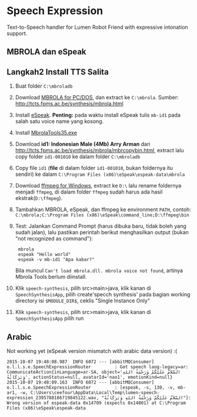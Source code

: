# Speech Expression

Text-to-Speech handler for Lumen Robot Friend with expressive intonation support.

## MBROLA dan eSpeak

## Langkah2 Install TTS Salita

1. Buat folder `C:\mbroladb`
2. Download [MBROLA for PC/DOS](http://tcts.fpms.ac.be/synthesis/mbrola/bin/pcdos/mbr301d.zip), dan extract ke `C:\mbrola`. Sumber: http://tcts.fpms.ac.be/synthesis/mbrola.html
3. Install [eSpeak](http://espeak.sourceforge.net/).
    **Penting:** pada waktu install eSpeak tulis `mb-id1` pada salah satu voice name yang kosong.
4. Install [MbrolaTools35.exe](http://www.tcts.fpms.ac.be/synthesis/mbrola/bin/pcwin/MbrolaTools35.exe)
5. Download **id1: Indonesian Male (4Mb) Arry Arman** dari http://tcts.fpms.ac.be/synthesis/mbrola/mbrcopybin.html,
    extract lalu copy folder `id1-001010`  ke dalam folder `C:\mbroladb`
6. Copy file `id1` (**file** di dalam folder `id1-001010`, bukan foldernya itu sendiri) ke dalam `C:\Program Files (x86)\eSpeak\espeak-data\mbrola`
7. Download [ffmpeg for Windows](https://ffmpeg.zeranoe.com/builds/), extract ke `D:\` lalu rename foldernya menjadi
    `ffmpeg`, di dalam folder `ffmpeg` sudah harus ada hasil ekstrak(`D:\ffmpeg`).
8. Tambahkan MBROLA, eSpeak, dan ffmpeg ke environment `PATH`, contoh:
    `C:\mbrola;C:\Program Files (x86)\eSpeak\command_line;D:\ffmpeg\bin`
9. Test: Jalankan Command Prompt (harus dibuka baru, tidak boleh yang sudah jalan), lalu pastikan perintah berikut menghasilkan output (bukan "not recognized as command"):

        mbrola
        espeak "Hello world"
        espeak -v mb-id1 "Apa kabar?"
    
    Bila muncul `Can't load mbrola.dll. mbrola voice not found`, artinya Mbrola Tools berlum diinstall.

10. Klik `speech-synthesis`, pilih src>main>java, klik kanan di `SpeechSynthesisApp`, pilih create'specch synthesis'
pada bagian working directory isi `$MODULE_DIR$`, ceklis "Single Instance Only"
11.  Klik `speech-synthesis`, pilih src>main>java, klik kanan di `SpeechSynthesisApp` pilih run    


## Arabic

Not working yet (eSpeak version mismatch with arabic data version) :(

    2015-10-07 19:48:08.987  INFO 6072 --- [abbitMQConsumer] o.l.l.s.e.SpeechExpressionRouter         : Got speech lang-legacy=ar: CommunicateAction{inLanguage=ar-SA, object='السَّلاَمُ عَلَيْكُمْ وَرَحْمَةُ اللهِ وَبَرَكَاتُهُ', actionStatus=null, avatarId='nao1', emotionKind=null}
    2015-10-07 19:48:09.163  INFO 6072 --- [abbitMQConsumer] o.l.l.s.e.SpeechExpressionRouter         : [espeak, -s, 130, -v, mb-ar1, -w, C:\Users\ceefour\AppData\Local\Temp\lumen-speech-expression_2395788186719845122.wav, "السَّلاَمُ عَلَيْكُمْ وَرَحْمَةُ اللهِ وَبَرَكَاتُهُ"]: Wrong version of espeak-data 0x14709 (expects 0x14801) at C:\Program Files (x86)\eSpeak\espeak-data
